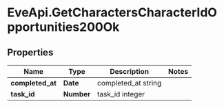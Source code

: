# EveApi.GetCharactersCharacterIdOpportunities200Ok

## Properties
Name | Type | Description | Notes
------------ | ------------- | ------------- | -------------
**completed_at** | **Date** | completed_at string | 
**task_id** | **Number** | task_id integer | 


